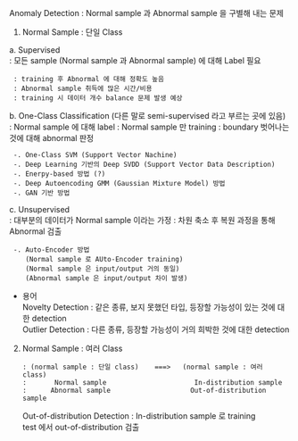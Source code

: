 
Anomaly Detection : Normal sample 과 Abnormal sample 을 구별해 내는 문제

1. Normal Sample : 단일 Class

  a. Supervised   <br>
     : 모든 sample (Normal sample 과 Abnormal sample) 에 대해 Label 필요
     
     : training 후 Abnormal 에 대해 정확도 높음
     : Abnormal sample 취득에 많은 시간/비용
     : training 시 데이터 개수 balance 문제 발생 예상
     
  b. One-Class Classification (다른 말로 semi-supervised 라고 부르는 곳에 있음)  <br>
     : Normal sample 에 대해 label
     : Normal sample 만 training
     : boundary 벗어나는 것에 대해 abnormal 판정
     
     -. One-Class SVM (Support Vector Nachine)   
     -. Deep Learning 기반의 Deep SVDD (Support Vector Data Description)
     -. Enerpy-based 방법 (?)
     -. Deep Autoencoding GMM (Gaussian Mixture Model) 방법
     -. GAN 기반 방법
     
  c. Unsupervised   <br>
     : 대부분의 데이터가 Normal sample 이라는 가정
     : 차원 축소 후 복원 과정을 통해 Abnormal 검출
     
     -. Auto-Encoder 방법
        (Normal sample 로 AUto-Encoder training)
        (Normal sample 은 input/output 거의 동일)
        (Abnormal sample 은 input/output 차이 발생)
        
   * 용어  <br>
     Novelty Detection : 같은 종류, 보지 못했던 타입, 등장할 가능성이 있는 것에 대한 detection  <br>
     Outlier Detection : 다른 종류, 등장할 가능성이 거의 희박한 것에 대한 detection   <br>
     
2. Normal Sample : 여러 Class
 
       : (normal sample : 단일 class)    ===>   (normal sample : 여러 class)  
       :       Normal sample                      In-distribution sample        
       :      Abnormal sample                    Out-of-distribution sample     
         
   Out-of-distribution Detection : In-distribution sample 로 training    <br>
                                   test 에서 out-of-distribution 검출     <br>
                                   
                                   

